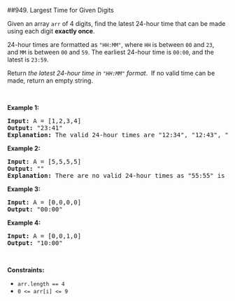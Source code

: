 ##949. Largest Time for Given Digits
<p>Given an array&nbsp;<code>arr</code> of 4 digits, find the latest 24-hour time that can be made using each digit <strong>exactly once</strong>.</p>

<p>24-hour times are formatted as <code>&quot;HH:MM&quot;</code>, where <code>HH</code>&nbsp;is between&nbsp;<code>00</code>&nbsp;and&nbsp;<code>23</code>, and&nbsp;<code>MM</code>&nbsp;is between&nbsp;<code>00</code>&nbsp;and&nbsp;<code>59</code>. The earliest 24-hour time is <code>00:00</code>, and the latest is <code>23:59</code>.</p>

<p>Return <em>the latest 24-hour time&nbsp;in&nbsp;<code>&quot;HH:MM&quot;</code> format</em>.&nbsp; If no valid time can be made, return an empty string.</p>

<p>&nbsp;</p>
<p><strong>Example 1:</strong></p>

<pre>
<strong>Input:</strong> A = [1,2,3,4]
<strong>Output:</strong> &quot;23:41&quot;
<strong>Explanation:</strong>&nbsp;The valid 24-hour times are &quot;12:34&quot;, &quot;12:43&quot;, &quot;13:24&quot;, &quot;13:42&quot;, &quot;14:23&quot;, &quot;14:32&quot;, &quot;21:34&quot;, &quot;21:43&quot;, &quot;23:14&quot;, and &quot;23:41&quot;. Of these times, &quot;23:41&quot; is the latest.
</pre>

<p><strong>Example 2:</strong></p>

<pre>
<strong>Input:</strong> A = [5,5,5,5]
<strong>Output:</strong> &quot;&quot;
<strong>Explanation:</strong>&nbsp;There are no valid 24-hour times as &quot;55:55&quot; is not valid.
</pre>

<p><strong>Example 3:</strong></p>

<pre>
<strong>Input:</strong> A = [0,0,0,0]
<strong>Output:</strong> &quot;00:00&quot;
</pre>

<p><strong>Example 4:</strong></p>

<pre>
<strong>Input:</strong> A = [0,0,1,0]
<strong>Output:</strong> &quot;10:00&quot;
</pre>

<p>&nbsp;</p>
<p><strong>Constraints:</strong></p>

<ul>
	<li><code>arr.length == 4</code></li>
	<li><code>0 &lt;= arr[i] &lt;= 9</code></li>
</ul>
